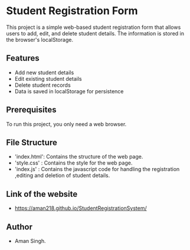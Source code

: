 # Student Registration Form

This project is a simple web-based student registration form that allows users to add, edit, and delete student details. The information is stored in the browser's localStorage.

## Features

- Add new student details
- Edit existing student details
- Delete student records
- Data is saved in localStorage for persistence

## Prerequisites

To run this project, you only need a web browser.

## File Structure

- 'index.html': Contains the structure of the web page.
- 'style.css' : Contains the style for the web page.
- 'index.js' : Contains the javascript code for handling the registration ,editing and deletion of student details.
 
 ## Link of the website

 -  https://aman218.github.io/StudentRegistrationSystem/



## Author

- Aman Singh.